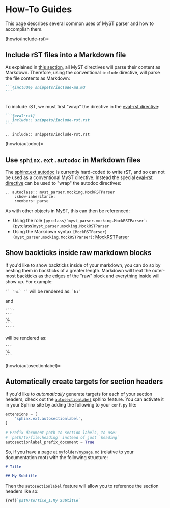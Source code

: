 # How-To Guides

This page describes several common uses of MyST parser and how to accomplish them.

(howto/include-rst)=
## Include rST files into a Markdown file

As explained in [this section](syntax/directives/parsing), all MyST directives will parse their content as Markdown.
Therefore, using the conventional `include` directive, will parse the file contents as Markdown:

````md
```{include} snippets/include-md.md
```
````

```{include} snippets/include-md.md
```

To include rST, we must first "wrap" the directive in the [eval-rst directive](syntax/directives/parsing):

````md
```{eval-rst}
.. include:: snippets/include-rst.rst
```
````

```{eval-rst}
.. include:: snippets/include-rst.rst
```

(howto/autodoc)=
## Use `sphinx.ext.autodoc` in Markdown files

The [sphinx.ext.autodoc](sphinx:sphinx.ext.autodoc) is currently hard-coded to write rST, and so can not be used as a conventional MyST directive.
Instead the special [eval-rst directive](syntax/directives/parsing) can be used to "wrap" the autodoc directives:

```{eval-rst}
.. autoclass:: myst_parser.mocking.MockRSTParser
    :show-inheritance:
    :members: parse
```

As with other objects in MyST, this can then be referenced:

- Using the role `` {py:class}`myst_parser.mocking.MockRSTParser` ``: {py:class}`myst_parser.mocking.MockRSTParser`
- Using the Markdown syntax `[MockRSTParser](myst_parser.mocking.MockRSTParser)`: [MockRSTParser](myst_parser.mocking.MockRSTParser)

## Show backticks inside raw markdown blocks

If you'd like to show backticks inside of your markdown, you can do so by nesting them
in backticks of a greater length. Markdown will treat the outer-most backticks as the
edges of the "raw" block and everything inside will show up. For example:

``` `` `hi` `` ```  will be rendered as: `` `hi` ``

and

`````
````
```
hi
```
````
`````

will be rendered as:

````
```
hi
```
````

(howto/autosectionlabel)=
## Automatically create targets for section headers

If you'd like to *automatically* generate targets for each of your section headers,
check out the [`autosectionlabel`](https://www.sphinx-doc.org/en/master/usage/extensions/autosectionlabel.html)
sphinx feature. You can activate it in your Sphinx site by adding the following to your
`conf.py` file:

```python
extensions = [
    'sphinx.ext.autosectionlabel',
]

# Prefix document path to section labels, to use:
# `path/to/file:heading` instead of just `heading`
autosectionlabel_prefix_document = True
```

So, if you have a page at `myfolder/mypage.md` (relative to your documentation root)
with the following structure:

```md
# Title

## My Subtitle
```

Then the `autosectionlabel` feature will allow you to reference the section headers
like so:

```md
{ref}`path/to/file_1:My Subtitle`
```
